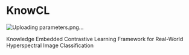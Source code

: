 # KnowCL


![Uploading parameters.png…]()

Knowledge Embedded Contrastive Learning Framework for Real-World Hyperspectral Image Classification
